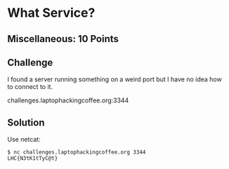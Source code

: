 # What Service?

## Miscellaneous: 10 Points

## Challenge

I found a server running something on a weird port but I have no idea how to connect to it.

challenges.laptophackingcoffee.org:3344

## Solution

Use netcat:
```
$ nc challenges.laptophackingcoffee.org 3344
LHC{N3tK1tTyC@t}
```